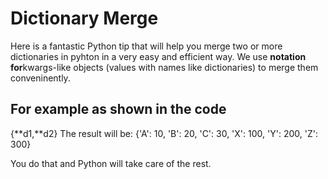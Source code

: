 # Dictionary Merge

Here is a fantastic Python tip that will help you merge two or more dictionaries in pyhton in a very easy and efficient way. We use **notation for**kwargs-like objects (values with names like dictionaries) to merge them conveninently.

## For example as shown in the code

{**d1,**d2}
The result will be: {'A': 10, 'B': 20, 'C': 30, 'X': 100, 'Y': 200, 'Z': 300}

You do that and Python will take care of the rest.
